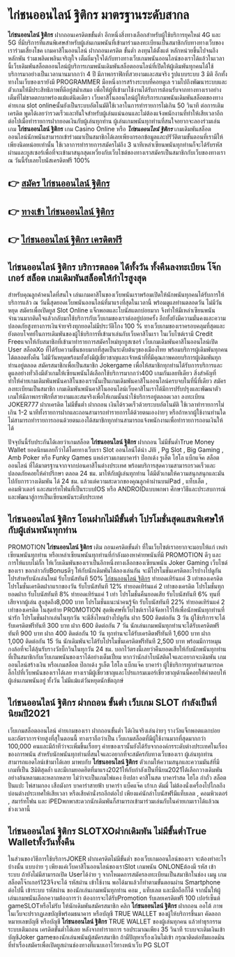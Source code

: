 # ไก่ชนออนไลน์ ฐิติกร  มาตรฐานระดับสากล

**ไก่ชนออนไลน์ ฐิติกร** ฝากถอนเครดิตขขั้นต่ำ  อีกหนึ่งสิ่งทางเลือกสำหรับผู้ใช้บริการยุคใหม่ 4G และ 5G ที่มีบริการที่แสนพิเศษสำหรับผู้เล่นเกมพนันที่เข้ามาร่วมลงทะเบียนเป็นสมาชิกกับทางทางเว็บของเราร่วมเสี่ยงโชค เกมคาสิโนออนไลน์ ฝากถอนเครดิต ขั้นต่ำ ลงทุนได้ตั้งแต่ หลักหน่วยขึ้นไปจนถึงหลักพัน ร่วมเพลิดเพลินเจริญใจ เต็มอิ่มจุใจได้กับทางทางเว็บเกมพนันออนไลน์ของเราได้แล้วในเวลานี้เว็บเดิมพันสล็อตออนไลน์ผู้บริการเกมพนันเดิมพันสล็อตออนไลน์ที่เปิดให้ผู้เดิมพันทุกคนได้ใช้บริการมาอย่างเป็นเวลานานมากกว่า 4 ปี มีภาพกราฟิกที่สวยงามและสมจริง รูปแบบระบบ 3 มิติ
อีกทั้งทางในเว็บของเรายังมี  PROGRAMMER มือหนึ่งการสร้างระบบที่คอยดูเล  รวมไปถึงพัฒนาระบบและตัวเกมให้มีประสิทธิภาพที่ดีอยู่สม่ำเสมอ เพื่อให้ผู้ที่เข้ามาใช้งานได้รับการต้อนรับจากทางทางเราอย่างเต็มที่ไม่ขาดตกบกพร่องแม้แต่นิดเดียว เว็บคาสิโนออนไลน์ผู้ให้บริการเกมพนันเดิมพันสล็อตของทางค่ายเกม slot onlineนั้นยังเป็นระบบอัตโนมัติใช้เวลาในการทำรายการไม่เกิน 50 วินาที ต่อการเติมเครดิต พูดได้เลยว่ารวดเร็วและทันใจสำหรับผู้เล่นแน่นอนและไม่ต้องแจ้งพนักงานที่ทำให้เสียเวลาอีกต่อไปเมื่อทำรายการฝากยอดเงินกับผู้เล่นทุกท่าน
ผู้เล่นเกมพนันทุกท่านที่สนใจอยากจะลองร่วมเล่นเกม **ไก่ชนออนไลน์ ฐิติกร** เกม Casino Online หรือ ***ไก่ชนออนไลน์ ฐิติกร*** เกมเดิมพันสล็อตออนไลน์นักพนันสามารถเข้าร่วมมาเป็นสมาชิกได้เลยเพียงกรอกข้อมูลและปรัวัติตามขั้นตอนที่เรามีให้เพียงนิดหน่อยเท่านั้น ใช้เวลาการทำรายการสมัครไม่ถึง 3 นาทีเหล่าเซียนพนันทุกท่านก็จะได้รับรหัสผ่านและยูสเซอร์เพื่อที่จะเข้ามาสนุกสุดเหวี่ยงกับเว็บไซต์ของทางเราสมัครเป็นสมาชิกกับเว็บของทางเราณ วันนี้รับเลยโบนัสเครดิตฟรี 100%

## 👉 [สมัคร ไก่ชนออนไลน์ ฐิติกร](https://archa888.com/)
## 👉 [ทางเข้า ไก่ชนออนไลน์ ฐิติกร](https://archa888.com/)
## 👉 [ไก่ชนออนไลน์ ฐิติกร เครดิตฟรี](https://archa888.com/)

## ไก่ชนออนไลน์ ฐิติกร บริการตลอด ได้ทั้งวัน ทั้งคืนลงทะเบียน โจ๊กเกอร์ สล็อต เกมเดิมพันสล็อตให้กำไรสูงสุด

สำหรับคุณลูกค้าคนใดที่สนใจ เล่นเกมคาสิโนของเว็บพนันเราพร้อมเปิดให้นักพนันทุกคนได้รับการให้บริการแล้ว ณ วันนี้สุดยอดเว็บพนันออนไลน์ที่มาแรงที่สุดในเวลานี้ พร้อมดูแลท่านตลอดวัน ไม่มีวันหยุด สมัครเพื่อเปิดยูส Slot Online แจ็กพอตและโบนัสแตกบ่อยมาก จึงทำให้มีเหล่าเซียนพนันจำนวนมากติดใจแล้วกลับมาใช้บริการกับเว็บเกมของเราต่ออยู่บ่อยครั้ง อีกทั้งยังมีความมั่นคงและความปลอดภัยสูงทางการเงินจ่ายจริงทุกยอดไม่มีประวัติโกง 100 % ทางเว็บเกมของเราครอบคลุมที่สุดและยังตอบโจทย์ในการเดิมพันของผู้ใช้บริการที่เข้ามาเล่นกับเว็บคาสิโนเรา
ในเว็บไซต์เรามี Credit Freeแจกให้กับสมาชิกที่เข้ามาทำรายการสมัครใหม่ทุกยูสเซอร์ เว็บเกมเดิมพันคาสิโนออนไลน์เปิด User สล็อตXo ที่ได้รับความชื่นชอบมากที่สุดเป็นระดับต้นๆของเมืองไทย พร้อมบริการผู้เดิมพันทุกคนได้ตลอดทั้งคืน ไม่มีวันหยุดพร้อมทั้งยังมีผู้เชี่ยวชาญและเจ้าหน้าที่ที่มีคุณภาพคอยบริการผู้เดิมพันทุกท่านอยู่ตลอด สมัครสมาชิกเพื่อเป็นสมาชิก Jokergame เพื่อให้สมาชิกทุกท่านได้รับการบริการและดูแลอย่างทั่วถึงมีตัวเกมให้เซียนพนันได้เลือกใช้บริการมากกว่า400 เกมกันเลยทีเดียว
สิ่งสำคัญที่ทำให้ค่ายเกมเดิมพันพนันคาสิโนของเรานั้นเป็นเกมเดิมพันคาสิโนออนไลน์ครบจบในที่นี่ที่เดียว สมัครลงทะเบียนเป็นสมาชิก  เกมเดิมพันพนันคาสิโนออนไลน์เว็บคาสิโนเราได้มีการปรับปรุงและพัฒนาตัวเกมให้มีภาพกราฟิกที่สวยงามและสมจริงเพื่อให้เกมนั้นน่าใช้บริการอยู่ตลอดเวลา ลงทะเบียน JOKER777 ฝากเครดิต ไม่มีขั้นต่ำ ฝากถอน เงินได้รวดเร็วด้วยระบบอัตโนมัติ ใช้เวลาทำรายการไม่เกิน 1-2 นาทีทั้งรายการฝากและถอนสามารถทำรายการได้ด้วยตนเองง่ายๆ หรือถ้าหากผู้ใช้งานท่านใดไม่สามารถทำรายการถอนด้วยตนเองได้สมาชิกทุกท่านสามารถแจ้งพนักงานเพื่อทำรายการถอนเงินให้ได้

ปัจจุบันนี้รับประกันได้เลยว่าเกมสล็อต **ไก่ชนออนไลน์ ฐิติกร** ฝากถอน ไม่มีขั้นต่ำTrue Money Wallet ยอดนิยมเลยก็ว่าได้โดยทางเว็บเรา Slot ออนไลน์ได้นำ  Jili , Pg Slot , Big Gaming , Amb Poker หรือ Funky Games แหล่งรวมเกมบาคาร่า ป๊อกเด้ง รูเล็ต ไฮโล แบ็กแจ๊ค สล็อตออนไลน์ ที่ได้มาตรฐานจากจากบ่อนคาสิโนต่างประเทศ พร้อมบริการสุดความสามารถรวดเร็วและปลอดภัยคอยให้คำปรึกษา ตลอด 24 ชม. มาให้กับผู้เล่นทุกท่าน ได้มีตัวเกมให้ความสนุกสนุกและมันไปกับการวางเดิมพัน ได้ 24 ชม. แล้วแต่ความสะดวกของคุณลูกค้าผ่านบนiPad , แท็บเล็ต , คอมพิวเตอร์ และสมาร์ทโฟนที่เป็นระบบIOS หรือ ANDROIDแบบพกพา ศึกษาวิธีและประสบการณ์และพัฒนาสู่การเป็นเซียนพนันระดับประเทศ

## ไก่ชนออนไลน์ ฐิติกร โอนฝากไม่มีขั้นต่ำ โปรโมชั่นสุดแสนพิเศษให้กับผู้เล่นพนันทุกท่าน

 PROMOTION  **ไก่ชนออนไลน์ ฐิติกร** เติม ถอนเครดิตขั้นต่ำ ที่ในเว็บไซต์เราอยากจะมอบให้แก่  เหล่าเซียนพนันทุกท่าน หรือเหล่าเซียนพนันทุกท่านที่กำลังมองหาค่ายพนันที่มี  PROMOTION ดีๆ และการให้แบบไม่กั๊ก ให้เว็บเดิมพันของเราเป็นอีกหนึ่งทางเลือกของเซียนพนัน Joker Gaming เว็บไซต์ของเรา ขอกล่าวกับBonusดีๆ ให้กับนักเดิมพันได้ลองเล่นกัน จะมีโปรโมชั่นเครดิตอะไรบ้างไปดูกัน
โปรสำหรับนักเล่นใหม่ รับโบนัสทันที 50% [ไก่ชนออนไลน์ ฐิติกร](https://archa888.com/) ทำยอดเทิร์นแค่ 3 เท่าของเครดิต
โปรโมชั่นเครดิตฝากแรกของวัน รับโบนัสทันที 12% ทำยอดเทิร์นแค่ 2 เท่าของเครดิต
โปรโมชั่นทุกยอดฝาก รับโบนัสทันที 8% ทำยอดเทิร์นแค่ 1 เท่า
โปรโมชั่นคืนยอดเสีย รับโบนัสทันที 6% ทุนที่เสียจากผู้เล่น สูงสุดถึง8,000 บาท
โปรโมชั่นแนะนำคนรู้จัก รับโบนัสทันที 22% ทำยอดเทิร์นแค่ 2 เท่าของเครดิต
ในสุดท้าย PROMOTION สุดพิเศษที่เว็บไซต์เราได้จัดหาไว้ให้เพื่อนักพนันทุกท่านที่น่ารัก โปรโมชั่นฝากเล่นในทุกวัน จะมีสิ่งไหนบ้างไปดูกัน
ฝาก 500 ติดต่อกัน 3 วัน ผู้ใช้บริการจะได้รับเครดิตฟรีทันที 300 บาท
ฝาก 600 ติดต่อกัน 7 วัน นักเล่นเกมพนันทุกท่านจะได้รับเครดิตฟรีทันที 900 บาท
ฝาก 400 ติดต่อกัน 10 วัน ทุกท่านจะได้รับเครดิตฟรีทันที 1,600 บาท
ฝาก 1,000 ติดต่อกัน 15 วัน นักเดิมพันจะได้รับโปรโมชั่นเครดิตฟรีทันที 2,500 บาท
พร้อมมีการหมุนกงล้อที่จะได้ลุ้นรับรางวัลบิ๊กวินในทุกวัน 24 ชม. บอกไว้ตรงนี้เลยว่าคืนยอดเสียให้กับนักพนันทุกท่านที่เป็นสมาชิกกับเว็บเกมพนันของเราได้อย่างเต็มเปี่ยม หากว่านักล่าโบนัสติดใจและอยากจะเดิมพัน เกมออนไลน์สร้างเงิน หรือเกมสล็อต ป๊อกเด้ง รูเล็ต ไฮโล แบ็กแจ๊ค บาคาร่า ผู้ใช้บริการทุกท่านสามารถคลิ๊กไปที่เว็บพนันของเราได้เลย ทางเรามีผู้เชี่ยวชาญและโปรแกรมเมอร์เชี่ยวชาญด้านนี้คอยให้คำตอบให้ผู้เล่นเกมพนันอยู่ ทั้งวัน ไม่มีแม้แต่วันหยุดนักขัตฤกษ์

## ไก่ชนออนไลน์ ฐิติกร ฝากถอน ขั้นต่ำ  เว็บเกม SLOT กำลังเป็นที่นิยมปี2021

เว็บเกมสล็อตออนไลน์ ค่ายเกมของเรา ฝากถอนขั้นต่ำ ได้เงินจริงเล่นง่ายๆ รางวัลแจ็กพอตแตกบ่อยและอัตราการจ่ายสูงที่สุในตอนนี้ ทางเราถือว่าเป็น เว็บเกมสล็อตที่มีผู้ใช้งานมากที่สุดมากกว่า 100,000 คนและมีถ้าทีว่าจะเพิ่มขึ้นเรื่อยๆ ค่ายของเรานั้นยังได้รับจากองค์กรระดับต่างประเทศในเรื่องของการพนัน สำหรับนักพนันทุกท่านที่สนใจและอยากที่จะสมัครกับทางเว็บของเรา ผู้เล่นทุกท่านสามารถแอดไลน์เข้ามาได้เลย
	มาพบกับ **ไก่ชนออนไลน์ ฐิติกร** ตัวเกมให้ความสนุกและความมันส์ที่มีเกมที่เป็น 3มิติสุดล้ำ และมีเกมยอดฮิตที่มาแรง2021ให้กับกำลังเป็นที่นิยม2021ได้เลือกวางเดิมพันอย่างล้นหลามและหลากหลาย  ไม่ว่าจะเป็นเกมไพ่แคง  ยิงปลา คาสิโนสด บาคาร่าสด ไฮโล กำถั่ว สล็อต ปั่นแปะ ไพ่สามกอง เสือมังกร บาคาร่าสายฟ้า บาคาร่า แบ็คแจ๊ค เก้าเก ดัมมี่ ไม่ต้องนั่งเครื่องไปไกลถึงบ่อนต่างประเทศให้เสียเวลา หรือเสียค่านั่งรถอีกต่อไป เพียงแค่นักล่าโบนัสฟรีมีแท็บเลต , คอมพิวเตอร์ , สมาร์ทโฟน และ iPEDพกพาสะดวกนักเดิมพันก็สามารถเข้ามาร่วมเล่นกับในค่ายเกมเราได้แล้วณ ช่วงเวลานี้

## ไก่ชนออนไลน์ ฐิติกร SLOTXOฝากเดิมพัน ไม่มีขั้นต่ำTrue Walletทั้งวันทั้งคืน

ในส่วนของวิธีการใช้บริการJOKER ฝากเครดิตไม่มีขั้นต่ำ ของเว็บเกมออนไลน์ของเรา จะต้องทำอะไรบ้างนั้น แบบง่าย ๆ เพียงแค่เว็บคาสิโนออนไลน์ของเราSlot เกมพนัน ONLONEต้องมี รหัส เข้าระบบ ถ้ายังไม่มีสามารถเปิด Userได้ง่าย ๆ จากโหมดการสมัครลงทะเบียนเป็นสมาชิกในช่อง เมนู เกมสล็อตโจ๊กเกอร์123จึงจะได้ รหัสผ่าน เข้าใช้งาน พอได้มาแล้วก็ทำตามขั้นตอนผ่าน Smartphone ต่อไปนี้
เข้าระบบ รหัสผ่าน  ของนักเล่นเกมพนันทุกท่าน คอม , แท็บเลต และมือถือก็ได้
จากนั้นให้ผู้เล่นเกมพนันเลือกความต้องการว่า ต้องการจะได้รับPromotion รับเลยเครดิตฟรี 100 เปอร์เซ็นต์ gameSLOTหรือไม่รับ
ให้นักเดิมพันสมัครสมาชิก คลิก **ไก่ชนออนไลน์ ฐิติกร** ฝากถอน ออโต้ ภาพในเว็บจะปรากฏเลขบัญชีพร้อมธนาคาร หรือบัญชี TRUE WALLET ของผู้ให้บริการขึ้นมา
คัดลอกหมายเลขบัญชี หรือบัญชี **ไก่ชนออนไลน์ ฐิติกร** TRUE WALLET ของผู้เล่นทุกคน แล้วทำธุรกรรมระบบเติมถอน เครดิตขั้นต่ำได้เลย
หลังจากทำรายการ รอประมาณเพียง 35 วินาที ระบบจะเติมเงินเข้าบัญชีJoker gameของนักเล่นพนันผู้สมัครสมาชิก
ถ้ามีปัญหาเรื่องเงินไม่เข้า กรุณาติดต่อทีมแอดมิน ที่ทำเรื่องสมัครเพื่อเปิดยูสผ่านช่องทางที่แนบเอาไว้ทางหน้าเว็บ PG SLOT


